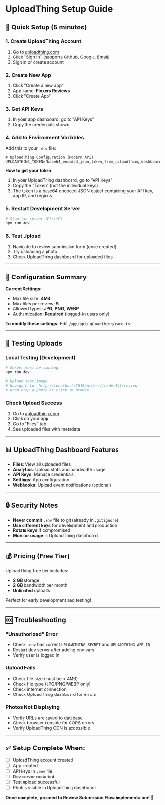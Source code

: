 # UploadThing Setup Guide

## 📝 Quick Setup (5 minutes)

### 1. Create UploadThing Account

1. Go to [uploadthing.com](https://uploadthing.com)
2. Click "Sign In" (supports GitHub, Google, Email)
3. Sign in or create account

### 2. Create New App

1. Click "Create a new app"
2. App name: **Fixxers Reviews**
3. Click "Create App"

### 3. Get API Keys

1. In your app dashboard, go to "API Keys"
2. Copy the credentials shown

### 4. Add to Environment Variables

Add this to your `.env` file:

```env
# UploadThing Configuration (Modern API)
UPLOADTHING_TOKEN="base64_encoded_json_token_from_uploadthing_dashboard"
```

**How to get your token:**

1. In your UploadThing dashboard, go to "API Keys"
2. Copy the "Token" (not the individual keys)
3. The token is a base64 encoded JSON object containing your API key, app ID, and regions

### 5. Restart Development Server

```bash
# Stop the server (Ctrl+C)
npm run dev
```

### 6. Test Upload

1. Navigate to review submission form (once created)
2. Try uploading a photo
3. Check UploadThing dashboard for uploaded files

---

## 🔧 Configuration Summary

**Current Settings:**

- Max file size: **4MB**
- Max files per review: **5**
- Allowed types: **JPG, PNG, WEBP**
- Authentication: **Required** (logged-in users only)

**To modify these settings:**
Edit `/app/api/uploadthing/core.ts`

---

## 🧪 Testing Uploads

### Local Testing (Development)

```bash
# Server must be running
npm run dev

# Upload test image
# Navigate to: http://localhost:3010/orders/[orderId]/review
# Drag-drop a photo or click to browse
```

### Check Upload Success

1. Go to [uploadthing.com](https://uploadthing.com)
2. Click on your app
3. Go to "Files" tab
4. See uploaded files with metadata

---

## 📊 UploadThing Dashboard Features

- **Files**: View all uploaded files
- **Analytics**: Upload stats and bandwidth usage
- **API Keys**: Manage credentials
- **Settings**: App configuration
- **Webhooks**: Upload event notifications (optional)

---

## 🔒 Security Notes

- **Never commit** `.env` file to git (already in `.gitignore`)
- **Use different keys** for development and production
- **Rotate keys** if compromised
- **Monitor usage** in UploadThing dashboard

---

## 💰 Pricing (Free Tier)

UploadThing free tier includes:

- **2 GB** storage
- **2 GB** bandwidth per month
- **Unlimited** uploads

Perfect for early development and testing!

---

## 🆘 Troubleshooting

### "Unauthorized" Error

- Check `.env` has correct `UPLOADTHING_SECRET` and `UPLOADTHING_APP_ID`
- Restart dev server after adding env vars
- Verify user is logged in

### Upload Fails

- Check file size (must be < 4MB)
- Check file type (JPG/PNG/WEBP only)
- Check internet connection
- Check UploadThing dashboard for errors

### Photos Not Displaying

- Verify URLs are saved to database
- Check browser console for CORS errors
- Verify UploadThing CDN is accessible

---

## ✅ Setup Complete When:

- [ ] UploadThing account created
- [ ] App created
- [ ] API keys in `.env` file
- [ ] Dev server restarted
- [ ] Test upload successful
- [ ] Photos visible in UploadThing dashboard

**Once complete, proceed to Review Submission Flow implementation!** 🚀
